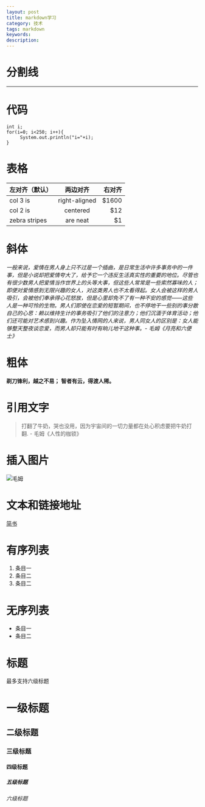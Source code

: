 ```yaml
---
layout: post
title: markdown学习
category: 技术
tags: markdown
keywords: 
description: 
---
```


# 分割线

---

# 代码
    int i;
    for(i=0; i<250; i++){
         System.out.println("i="+i);
    }

# 表格

|左对齐（默认）|两边对齐|右对齐|
|-------------|:-------------:| -----:|
| col 3 is | right-aligned | $1600 |
| col 2 is | centered | $12 |
| zebra stripes | are neat | $1 |

# 斜体 
*一般来说，爱情在男人身上只不过是一个插曲，是日常生活中许多事务中的一件事，但是小说却把爱情夸大了，给予它一个违反生活真实性的重要的地位。尽管也有很少数男人把爱情当作世界上的头等大事，但这些人常常是一些索然寡味的人；即便对爱情感到无限兴趣的女人，对这类男人也不太看得起。女人会被这样的男人吸引，会被他们奉承得心花怒放，但是心里却免不了有一种不安的感觉——这些人是一种可怜的生物。男人们即使在恋爱的短暂期间，也不停地干一些别的事分散自己的心思：赖以维持生计的事务吸引了他们的注意力；他们沉湎于体育活动；他们还可能对艺术感到兴趣。作为坠入情网的人来说，男人同女人的区别是：女人能够整天整夜谈恋爱，而男人却只能有时有晌儿地干这种事。- 毛姆《月亮和六便士》*

# 粗体
**剃刀锋利，越之不易；**
**智者有云，得渡人稀。**

# 引用文字
>打翻了牛奶，哭也没用，因为宇宙间的一切力量都在处心积虑要把牛奶打翻. - 毛姆《人性的枷锁》

# 插入图片
![毛姆](http://upload-images.jianshu.io/upload_images/2564927-be8a7eb45aeb2c0f.jpg?imageMogr2/auto-orient/strip%7CimageView2/2/w/1240)

# 文本和链接地址
[简书](www.jianshu.com)

# 有序列表
1. 条目一
2. 条目二
3. 条目二

# 无序列表
- 条目一
- 条目二 

# 标题
最多支持六级标题

# 一级标题

## 二级标题

### 三级标题

#### 四级标题

##### 五级标题

###### 六级标题